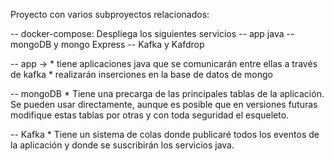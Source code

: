 
Proyecto con varios subproyectos relacionados:

 -- docker-compose: Despliega los siguientes servicios
    -- app java
    -- mongoDB y mongo Express
    -- Kafka y Kafdrop

 -- app -> 
    * tiene aplicaciones java que se comunicarán entre ellas a través de kafka
    * realizarán inserciones en la base de datos de mongo

 -- mongoDB
    * Tiene una precarga de las principales tablas de la aplicación.
      Se pueden usar directamente, aunque es posible que en versiones futuras
      modifique estas tablas por otras y con toda seguridad el esqueleto.
 
-- Kafka
    * Tiene un sistema de colas donde publicaré todos los eventos de la aplicación y
      donde se suscribirán los servicios java. 
    
